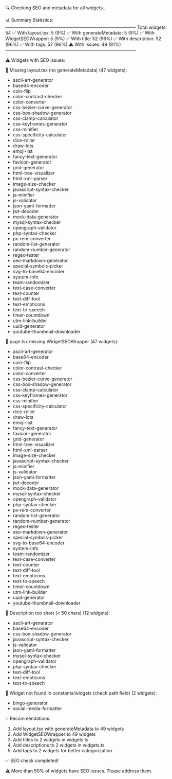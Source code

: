🔍 Checking SEO and metadata for all widgets...

📊 Summary Statistics:
─────────────────────────────────────────
Total widgets: 54
✅ With layout.tsx: 5 (9%)
✅ With generateMetadata: 5 (9%)
✅ With WidgetSEOWrapper: 5 (9%)
✅ With title: 52 (96%)
✅ With description: 52 (96%)
✅ With tags: 52 (96%)
⚠️  With issues: 49 (91%)
─────────────────────────────────────────

⚠️  Widgets with SEO issues:


📌 Missing layout.tsx (no generateMetadata) (47 widgets):
   - ascii-art-generator
   - base64-encoder
   - coin-flip
   - color-contrast-checker
   - color-converter
   - css-bezier-curve-generator
   - css-box-shadow-generator
   - css-clamp-calculator
   - css-keyframes-generator
   - css-minifier
   - css-specificity-calculator
   - dice-roller
   - draw-lots
   - emoji-list
   - fancy-text-generator
   - favicon-generator
   - grid-generator
   - html-tree-visualizer
   - html-xml-parser
   - image-size-checker
   - javascript-syntax-checker
   - js-minifier
   - js-validator
   - json-yaml-formatter
   - jwt-decoder
   - mock-data-generator
   - mysql-syntax-checker
   - opengraph-validator
   - php-syntax-checker
   - px-rem-converter
   - random-list-generator
   - random-number-generator
   - regex-tester
   - seo-markdown-generator
   - special-symbols-picker
   - svg-to-base64-encoder
   - system-info
   - team-randomizer
   - text-case-converter
   - text-counter
   - text-diff-tool
   - text-emoticons
   - text-to-speech
   - timer-countdown
   - utm-link-builder
   - uuid-generator
   - youtube-thumbnail-downloader

📌 page.tsx missing WidgetSEOWrapper (47 widgets):
   - ascii-art-generator
   - base64-encoder
   - coin-flip
   - color-contrast-checker
   - color-converter
   - css-bezier-curve-generator
   - css-box-shadow-generator
   - css-clamp-calculator
   - css-keyframes-generator
   - css-minifier
   - css-specificity-calculator
   - dice-roller
   - draw-lots
   - emoji-list
   - fancy-text-generator
   - favicon-generator
   - grid-generator
   - html-tree-visualizer
   - html-xml-parser
   - image-size-checker
   - javascript-syntax-checker
   - js-minifier
   - js-validator
   - json-yaml-formatter
   - jwt-decoder
   - mock-data-generator
   - mysql-syntax-checker
   - opengraph-validator
   - php-syntax-checker
   - px-rem-converter
   - random-list-generator
   - random-number-generator
   - regex-tester
   - seo-markdown-generator
   - special-symbols-picker
   - svg-to-base64-encoder
   - system-info
   - team-randomizer
   - text-case-converter
   - text-counter
   - text-diff-tool
   - text-emoticons
   - text-to-speech
   - timer-countdown
   - utm-link-builder
   - uuid-generator
   - youtube-thumbnail-downloader

📌 Description too short (< 50 chars) (12 widgets):
   - ascii-art-generator
   - base64-encoder
   - css-box-shadow-generator
   - javascript-syntax-checker
   - js-validator
   - json-yaml-formatter
   - mysql-syntax-checker
   - opengraph-validator
   - php-syntax-checker
   - text-diff-tool
   - text-emoticons
   - text-to-speech

📌 Widget not found in constants/widgets (check path field) (2 widgets):
   - bingo-generator
   - social-media-formatter


💡 Recommendations:

1. Add layout.tsx with generateMetadata to 49 widgets
2. Add WidgetSEOWrapper to 49 widgets
3. Add titles to 2 widgets in widgets.ts
4. Add descriptions to 2 widgets in widgets.ts
5. Add tags to 2 widgets for better categorization

✅ SEO check completed!

⚠️  More than 50% of widgets have SEO issues. Please address them.

